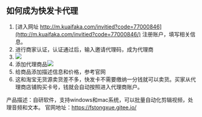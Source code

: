 ## 如何成为快发卡代理

1. [进入网址 http://m.kuaifaka.com/invitied?code=77000846](http://m.kuaifaka.com/invitied?code=77000846/) 注册账户，填写相关信息。
2. 进行商家认证，认证通过后，输入邀请代理码，成为代理商
3. ![](http://cdn.qiniu.freetop.ren/2020-06-02-15910871396971.jpg)
4. 添加代理商品![](http://cdn.qiniu.freetop.ren/2020-07-28-15959173728764.jpg)
5. 给商品添加描述信息和价格，参考官网
6. 这和淘宝无货源卖货差不多，快发卡不需要缴纳一分钱就可以卖货。买家从代理商店铺购买卡号，钱就会自动按照进入代理商账户。


产品描述：自研软件，支持windows和mac系统，可以批量自动化剪辑视频，处理音频和文本。
官网地址：https://fstongxue.gitee.io/